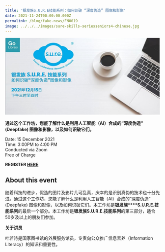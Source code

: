 ```yaml
---
title: '银发族S.U.R.E技能系列：如何识破 “深度伪造” 图像和影像'
date: 2021-11-24T00:00:00.000Z
permalink: /blog/fake-news/FN0019
image: ../../../images/sure-skills-seriesseniors4-chinese.jpg
---
```


![](../../../images/sure-skills-seriesseniors4-chinese.jpg)

**通过这个工作坊，您能了解什么是利用人工智能（AI）合成的“深度伪造” (Deepfake) 图像和影像，以及如何识破它们。**

Date: 15 December 2021 <br>Time: 3:00PM to 4:00 PM<br>Conducted via Zoom<br>Free of Charge

**REGISTER [HERE](https://www.eventbrite.sg/e/sure-tickets-174926157847?aff=ebdssbonlinesearch)**

## About this event

随着科技的进步，假造的图片及影片几可乱真，庆幸的是识别真伪的技术也十分先进。通过这个工作坊，您能了解什么是利用人工智能（AI）合成的“深度伪造” (Deepfake) 图像和影像，以及如何识破它们。本工作坊是**银发族****S.U.R.E.技能系列**的最后一个部分。本工作坊是**银发族S.U.R.E.技能系列**的第三部分，适合50岁及以上的朋友们参加。

**关于讲员**

叶若诗是国家图书馆的外展服务馆员，专责向公众推广信息素养（Information Literacy）的知识和重要性。